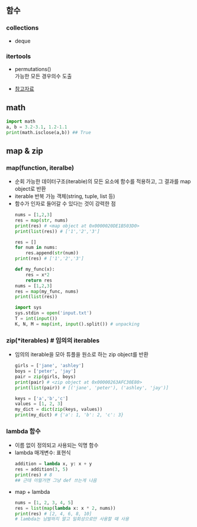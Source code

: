 ## 함수

### collections
- deque


### itertools
- permutations()</br>
    가능한 모든 경우의수 도출
    
- [참고자료](https://docs.python.org/ko/3/library/itertools.html)

## math
```python
import math
a, b = 3.2-3.1, 1.2-1.1
print(math.isclose(a,b)) ## True
```

## map & zip
### map(function, iteralbe)
- 순회 가능한 데이터구조(iterable)의 모든 요소에 함수를 적용하고, 그 결과를 map object로 반환
- iterable 반복 가능 객체(string, tuple, list 등)
- 함수가 인자로 들어갈 수 있다는 것이 강력한 점
    ```python
    nums = [1,2,3]
    res = map(str, nums)
    print(res) # <map object at 0x0000020DE1B503D0>
    print(list(res)) # ['1','2','3']

    res = []
    for num in nums:
        res.append(str(num))
    print(res) # ['1','2','3']
    ```
    ```python
    def my_func(x):
        res = x*2
        return res
    nums = [1,2,3]
    res = map(my_func, nums)
    print(list(res))
    ```
    ```python
    import sys
    sys.stdin = open('input.txt')
    T = int(input())
    K, N, M = map(int, input().split()) # unpacking
    ```

### zip(*iterables) # 임의의 iterables
- 임의의 iterable을 모아 튜플을 원소로 하는 zip object를 반환
    ```python
    girls = ['jane', 'ashley']
    boys = ['peter', 'jay']
    pair = zip(girls, boys)
    print(pair) # <zip object at 0x00000263AFC30E80>
    print(list(pair)) # [('jane', 'peter'), ('ashley', 'jay')]
    ```
    ```python
    keys = ['a','b','c']
    values = [1, 2, 3]
    my_dict = dict(zip(keys, values))
    print(my_dict) # {'a': 1, 'b': 2, 'c': 3}
    ```

### lambda 함수
- 이름 없이 정의되고 사용되는 익명 함수
- lambda 매개변수: 표현식
    ```python
    addition = lambda x, y: x + y
    res = addition(3, 5)
    print(res) # 8
    ## 근데 이럴거면 그냥 def 쓰는게 나음
    ```
- map + lambda
    ```python
    nums = [1, 2, 3, 4, 5]
    res = list(map(lambda x: x * 2, nums))
    print(res) # [2, 4, 6, 8, 10]
    # lambda는 남발하지 말고 일회성으로만 사용할 때 사용
    ```
